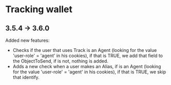Tracking wallet
========================

3.5.4 -> 3.6.0
--------------

Added new features:
- Checks if the user that uses Track is an Agent (looking for the value 'user-role' = 'agent' in his cookies), if that is TRUE, we add that field to the ObjectToSend, if is not, nothing is added.
- Adds a new check when a user makes an Alias, if is an Agent (looking for the value 'user-role' = 'agent' in his cookies), if that is TRUE, we skip that identify.
